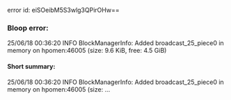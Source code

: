 error id: eiSOeibM5S3wlg3QPirOHw==
### Bloop error:

25/06/18 00:36:20 INFO BlockManagerInfo: Added broadcast_25_piece0 in memory on hpomen:46005 (size: 9.6 KiB, free: 4.5 GiB)
#### Short summary: 

25/06/18 00:36:20 INFO BlockManagerInfo: Added broadcast_25_piece0 in memory on hpomen:46005 (size: ...